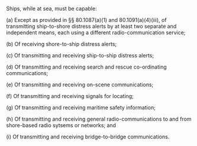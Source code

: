 Ships, while at sea, must be capable:

(a) Except as provided in §§ 80.1087(a)(1) and 80.1091(a)(4)(iii), of transmitting ship-to-shore distress alerts by at least two separate and independent means, each using a different radio-communication service;

(b) Of receiving shore-to-ship distress alerts;

(c) Of transmitting and receiving ship-to-ship distress alerts;

(d) Of transmitting and receiving search and rescue co-ordinating communications;

(e) Of transmitting and receiving on-scene communications;

(f) Of transmitting and receiving signals for locating;

(g) Of transmitting and receiving maritime safety information;

(h) Of transmitting and receiving general radio-communications to and from shore-based radio sytsems or networks; and

(i) Of transmitting and receiving bridge-to-bridge communications.

